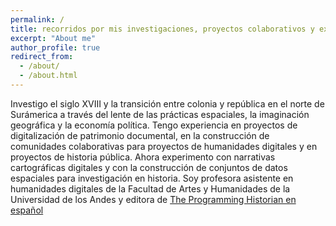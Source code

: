 ```yaml
---
permalink: /
title: recorridos por mis investigaciones, proyectos colaborativos y experimentos en historia y en humanidades digitales
excerpt: "About me"
author_profile: true
redirect_from: 
  - /about/
  - /about.html
---
```


Investigo el siglo XVIII y la transición entre colonia y república en el norte de Surámerica a través del lente de las prácticas espaciales, la imaginación geográfica y la economía política. Tengo experiencia en proyectos de digitalización de patrimonio documental, en la construcción de comunidades colaborativas para proyectos de humanidades digitales y en proyectos de historia pública. Ahora experimento con narrativas cartográficas digitales y con la construcción de conjuntos de datos espaciales para investigación en historia. Soy profesora asistente en humanidades digitales de la Facultad de Artes y Humanidades de la Universidad de los Andes y editora de [The Programming Historian en español](www.programminghistorian.org/es)


